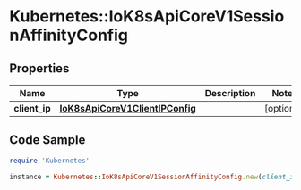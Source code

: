 # Kubernetes::IoK8sApiCoreV1SessionAffinityConfig

## Properties

Name | Type | Description | Notes
------------ | ------------- | ------------- | -------------
**client_ip** | [**IoK8sApiCoreV1ClientIPConfig**](IoK8sApiCoreV1ClientIPConfig.md) |  | [optional] 

## Code Sample

```ruby
require 'Kubernetes'

instance = Kubernetes::IoK8sApiCoreV1SessionAffinityConfig.new(client_ip: null)
```


